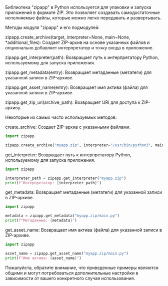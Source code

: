 Библиотека "zipapp" в Python используется для упаковки и запуска приложений в формате ZIP.
Это позволяет создавать самодостаточные исполняемые файлы, которые можно легко передавать и развертывать.

Методы модуля "zipapp" и его подмодулей:

zipapp.create_archive(target, interpreter=None, main=None, *additional_files):
Создает ZIP-архив на основе указанных файлов и опционально добавляет интерпретатор и точку входа в приложение.

zipapp.get_interpreter(path):
Возвращает путь к интерпретатору Python, используемому для запуска приложения.

zipapp.get_metadata(entry):
Возвращает метаданные (метатеги) для указанной записи в ZIP-архиве.

zipapp.get_asset_name(entry):
Возвращает имя актива (файла) для указанной записи в ZIP-архиве.

zipapp.get_zip_uri(archive_path):
Возвращает URI для доступа к ZIP-архиву.

Некоторые из самых часто используемых методов:

create_archive: Создает ZIP-архив с указанными файлами.

```python
import zipapp

zipapp.create_archive("myapp.zip", interpreter="/usr/bin/python3", main="main.py", "additional_file1.txt", "additional_file2.dat")
```

get_interpreter: Возвращает путь к интерпретатору Python, используемому для запуска приложения.

```python
import zipapp

interpreter_path = zipapp.get_interpreter("myapp.zip")
print(f"Интерпретатор: {interpreter_path}")
```

get_metadata: Возвращает метаданные (метатеги) для указанной записи в ZIP-архиве.

```python
import zipapp

metadata = zipapp.get_metadata("myapp.zip/main.py")
print(f"Метаданные: {metadata}")
```

get_asset_name: Возвращает имя актива (файла) для указанной записи в ZIP-архиве.

```python
import zipapp

asset_name = zipapp.get_asset_name("myapp.zip/main.py")
print(f"Имя актива: {asset_name}")
```

Пожалуйста, обратите внимание, что приведенные примеры являются общими и могут потребоваться дополнительные настройки
в зависимости от вашего конкретного случая использования.
